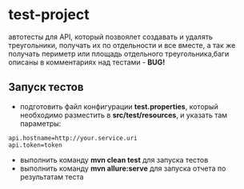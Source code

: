 # test-project

автотесты для API, который позвоялет создавать и удалять треугольники, получать их по отдельности и все вместе, а так же получать периметр или площадь отдельного треугольника,баги описаны в комментариях над тестами - **BUG!**

## Запуск тестов
* подготовить файл конфигурации **test.properties**, который необходимо разместить в **src/test/resources**, и указать там параметры:
```
api.hostname=http://your.service.uri
api.token=token
```
* выполнить команду **mvn clean test** для запуска тестов
* выполнить команду **mvn allure:serve** для запуска отчета по результатам теста
